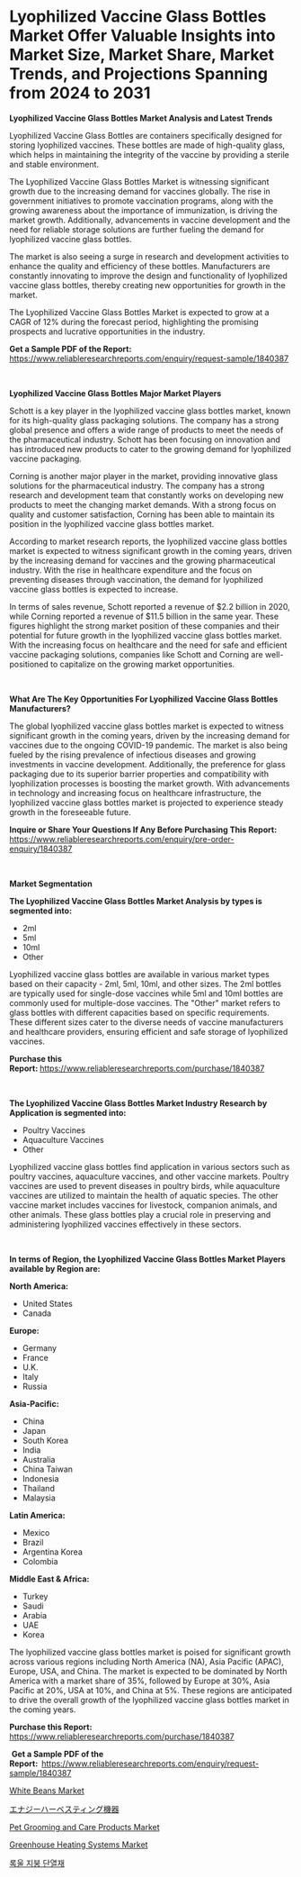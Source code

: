 <p><h1>Lyophilized Vaccine Glass Bottles Market Offer Valuable Insights into Market Size, Market Share, Market Trends, and Projections Spanning from 2024 to 2031</h1></p><p><strong>Lyophilized Vaccine Glass Bottles Market Analysis and Latest Trends</strong></p>
<p><p>Lyophilized Vaccine Glass Bottles are containers specifically designed for storing lyophilized vaccines. These bottles are made of high-quality glass, which helps in maintaining the integrity of the vaccine by providing a sterile and stable environment.</p><p>The Lyophilized Vaccine Glass Bottles Market is witnessing significant growth due to the increasing demand for vaccines globally. The rise in government initiatives to promote vaccination programs, along with the growing awareness about the importance of immunization, is driving the market growth. Additionally, advancements in vaccine development and the need for reliable storage solutions are further fueling the demand for lyophilized vaccine glass bottles.</p><p>The market is also seeing a surge in research and development activities to enhance the quality and efficiency of these bottles. Manufacturers are constantly innovating to improve the design and functionality of lyophilized vaccine glass bottles, thereby creating new opportunities for growth in the market.</p><p>The Lyophilized Vaccine Glass Bottles Market is expected to grow at a CAGR of 12% during the forecast period, highlighting the promising prospects and lucrative opportunities in the industry.</p></p>
<p><strong>Get a Sample PDF of the Report:&nbsp;</strong> <a href="https://www.reliableresearchreports.com/enquiry/request-sample/1840387">https://www.reliableresearchreports.com/enquiry/request-sample/1840387</a></p>
<p>&nbsp;</p>
<p><strong>Lyophilized Vaccine Glass Bottles Major Market Players</strong></p>
<p><p>Schott is a key player in the lyophilized vaccine glass bottles market, known for its high-quality glass packaging solutions. The company has a strong global presence and offers a wide range of products to meet the needs of the pharmaceutical industry. Schott has been focusing on innovation and has introduced new products to cater to the growing demand for lyophilized vaccine packaging.</p><p>Corning is another major player in the market, providing innovative glass solutions for the pharmaceutical industry. The company has a strong research and development team that constantly works on developing new products to meet the changing market demands. With a strong focus on quality and customer satisfaction, Corning has been able to maintain its position in the lyophilized vaccine glass bottles market.</p><p>According to market research reports, the lyophilized vaccine glass bottles market is expected to witness significant growth in the coming years, driven by the increasing demand for vaccines and the growing pharmaceutical industry. With the rise in healthcare expenditure and the focus on preventing diseases through vaccination, the demand for lyophilized vaccine glass bottles is expected to increase.</p><p>In terms of sales revenue, Schott reported a revenue of $2.2 billion in 2020, while Corning reported a revenue of $11.5 billion in the same year. These figures highlight the strong market position of these companies and their potential for future growth in the lyophilized vaccine glass bottles market. With the increasing focus on healthcare and the need for safe and efficient vaccine packaging solutions, companies like Schott and Corning are well-positioned to capitalize on the growing market opportunities.</p></p>
<p>&nbsp;</p>
<p><strong>What Are The Key Opportunities For Lyophilized Vaccine Glass Bottles Manufacturers?</strong></p>
<p><p>The global lyophilized vaccine glass bottles market is expected to witness significant growth in the coming years, driven by the increasing demand for vaccines due to the ongoing COVID-19 pandemic. The market is also being fueled by the rising prevalence of infectious diseases and growing investments in vaccine development. Additionally, the preference for glass packaging due to its superior barrier properties and compatibility with lyophilization processes is boosting the market growth. With advancements in technology and increasing focus on healthcare infrastructure, the lyophilized vaccine glass bottles market is projected to experience steady growth in the foreseeable future.</p></p>
<p><strong>Inquire or Share Your Questions If Any Before Purchasing This Report:</strong> <a href="https://www.reliableresearchreports.com/enquiry/pre-order-enquiry/1840387">https://www.reliableresearchreports.com/enquiry/pre-order-enquiry/1840387</a></p>
<p>&nbsp;</p>
<p><strong>Market Segmentation</strong></p>
<p><strong>The Lyophilized Vaccine Glass Bottles Market Analysis by types is segmented into:</strong></p>
<p><ul><li>2ml</li><li>5ml</li><li>10ml</li><li>Other</li></ul></p>
<p><p>Lyophilized vaccine glass bottles are available in various market types based on their capacity - 2ml, 5ml, 10ml, and other sizes. The 2ml bottles are typically used for single-dose vaccines while 5ml and 10ml bottles are commonly used for multiple-dose vaccines. The "Other" market refers to glass bottles with different capacities based on specific requirements. These different sizes cater to the diverse needs of vaccine manufacturers and healthcare providers, ensuring efficient and safe storage of lyophilized vaccines.</p></p>
<p><strong>Purchase this Report:&nbsp;</strong><a href="https://www.reliableresearchreports.com/purchase/1840387">https://www.reliableresearchreports.com/purchase/1840387</a></p>
<p>&nbsp;</p>
<p><strong>The Lyophilized Vaccine Glass Bottles Market Industry Research by Application is segmented into:</strong></p>
<p><ul><li>Poultry Vaccines</li><li>Aquaculture Vaccines</li><li>Other</li></ul></p>
<p><p>Lyophilized vaccine glass bottles find application in various sectors such as poultry vaccines, aquaculture vaccines, and other vaccine markets. Poultry vaccines are used to prevent diseases in poultry birds, while aquaculture vaccines are utilized to maintain the health of aquatic species. The other vaccine market includes vaccines for livestock, companion animals, and other animals. These glass bottles play a crucial role in preserving and administering lyophilized vaccines effectively in these sectors.</p></p>
<p>&nbsp;</p>
<p><strong>In terms of Region, the Lyophilized Vaccine Glass Bottles Market Players available by Region are:</strong></p>
<p>
    <p> <strong> North America: </strong>
        <ul>
            <li>United States</li>
            <li>Canada</li>
        </ul>
        </p> 
    <p> <strong> Europe: </strong>
        <ul>
            <li>Germany</li>
            <li>France</li>
            <li>U.K.</li>
            <li>Italy</li>
            <li>Russia</li>
        </ul>
        </p> 
    <p> <strong> Asia-Pacific: </strong>
        <ul>
            <li>China</li>
            <li>Japan</li>
            <li>South Korea</li>
            <li>India</li>
            <li>Australia</li>
            <li>China Taiwan</li>
            <li>Indonesia</li>
            <li>Thailand</li>
            <li>Malaysia</li>
        </ul>
        </p> 
    <p> <strong> Latin America: </strong>
        <ul>
            <li>Mexico</li>
            <li>Brazil</li>
            <li>Argentina Korea</li>
            <li>Colombia</li>
        </ul>
        </p> 
    <p> <strong> Middle East & Africa: </strong>
        <ul>
            <li>Turkey</li>
            <li>Saudi</li>
            <li>Arabia</li>
            <li>UAE</li>
            <li>Korea</li>
        </ul>
    </p>
    </p>
<p><p>The lyophilized vaccine glass bottles market is poised for significant growth across various regions including North America (NA), Asia Pacific (APAC), Europe, USA, and China. The market is expected to be dominated by North America with a market share of 35%, followed by Europe at 30%, Asia Pacific at 20%, USA at 10%, and China at 5%. These regions are anticipated to drive the overall growth of the lyophilized vaccine glass bottles market in the coming years.</p></p>
<p><strong>Purchase this Report: </strong><a href="https://www.reliableresearchreports.com/purchase/1840387">https://www.reliableresearchreports.com/purchase/1840387</a></p>
<p>&nbsp;<strong>Get a Sample PDF of the Report:&nbsp;&nbsp;</strong><a href="https://www.reliableresearchreports.com/enquiry/request-sample/1840387">https://www.reliableresearchreports.com/enquiry/request-sample/1840387</a></p>
<p><strong></strong></p>
<p><p><a href="https://issuu.com/reportprime-2/docs/white-beans-market-size-2030.pptx">White Beans Market</a></p><p><a href="https://github.com/xemfu2379520/Market-Research-Report-List-1/blob/main/80860637769.md">エナジーハーベスティング機器</a></p><p><a href="https://github.com/fiixsa/Market-Research-Report-List-2/blob/main/pet-grooming-and-care-products-market.md">Pet Grooming and Care Products Market</a></p><p><a href="https://issuu.com/reportprime-2/docs/greenhouse-heating-systems-market-size-2030.pptx">Greenhouse Heating Systems Market</a></p><p><a href="https://github.com/khytkeqagplkzqvh/Market-Research-Report-List-1/blob/main/53310477284.md">록울 지붕 단열재</a></p></p>